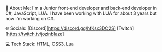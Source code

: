💫 About Me:
I'm a Junior front-end developer and back-end developer in C#, JavaScript, LUA. I have been working with LUA for about 3 years but now I'm working on C#.

🌐 Socials:
[Discord][https://discord.gg/hfKsx3DC2S] [Twitch][https://twitch.tv/jozinblaze]

💻 Tech Stack:
HTML, CSS3, Lua


